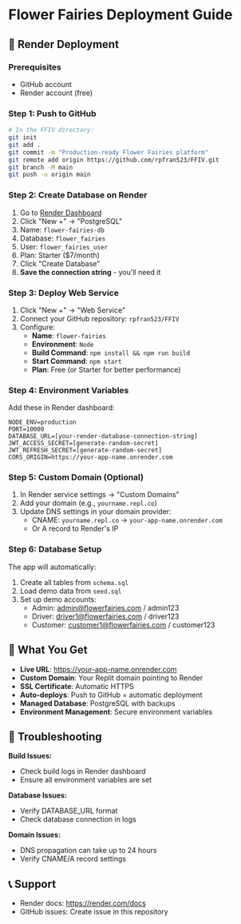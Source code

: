 # Flower Fairies Deployment Guide

## 🚀 Render Deployment

### Prerequisites
- GitHub account
- Render account (free)

### Step 1: Push to GitHub
```bash
# In the FFIV directory:
git init
git add .
git commit -m "Production-ready Flower Fairies platform"
git remote add origin https://github.com/rpfran523/FFIV.git
git branch -M main
git push -u origin main
```

### Step 2: Create Database on Render
1. Go to [Render Dashboard](https://dashboard.render.com)
2. Click "New +" → "PostgreSQL"
3. Name: `flower-fairies-db`
4. Database: `flower_fairies` 
5. User: `flower_fairies_user`
6. Plan: Starter ($7/month)
7. Click "Create Database"
8. **Save the connection string** - you'll need it

### Step 3: Deploy Web Service
1. Click "New +" → "Web Service"
2. Connect your GitHub repository: `rpfran523/FFIV`
3. Configure:
   - **Name**: `flower-fairies`
   - **Environment**: `Node`
   - **Build Command**: `npm install && npm run build`
   - **Start Command**: `npm start`
   - **Plan**: Free (or Starter for better performance)

### Step 4: Environment Variables
Add these in Render dashboard:
```
NODE_ENV=production
PORT=10000
DATABASE_URL=[your-render-database-connection-string]
JWT_ACCESS_SECRET=[generate-random-secret]
JWT_REFRESH_SECRET=[generate-random-secret]
CORS_ORIGIN=https://your-app-name.onrender.com
```

### Step 5: Custom Domain (Optional)
1. In Render service settings → "Custom Domains"
2. Add your domain (e.g., `yourname.repl.co`)
3. Update DNS settings in your domain provider:
   - CNAME: `yourname.repl.co` → `your-app-name.onrender.com`
   - Or A record to Render's IP

### Step 6: Database Setup
The app will automatically:
1. Create all tables from `schema.sql`
2. Load demo data from `seed.sql`
3. Set up demo accounts:
   - Admin: admin@flowerfairies.com / admin123
   - Driver: driver1@flowerfairies.com / driver123
   - Customer: customer1@flowerfairies.com / customer123

## 🎯 What You Get

- **Live URL**: https://your-app-name.onrender.com
- **Custom Domain**: Your Replit domain pointing to Render
- **SSL Certificate**: Automatic HTTPS
- **Auto-deploys**: Push to GitHub = automatic deployment
- **Managed Database**: PostgreSQL with backups
- **Environment Management**: Secure environment variables

## 🔧 Troubleshooting

**Build Issues:**
- Check build logs in Render dashboard
- Ensure all environment variables are set

**Database Issues:**
- Verify DATABASE_URL format
- Check database connection in logs

**Domain Issues:**
- DNS propagation can take up to 24 hours
- Verify CNAME/A record settings

## 📞 Support
- Render docs: https://render.com/docs
- GitHub issues: Create issue in this repository
